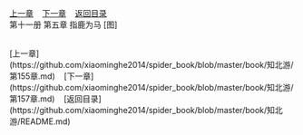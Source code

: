 
[上一章](https://github.com/xiaominghe2014/spider_book/blob/master/book/知北游/第155章.md)&nbsp;&nbsp;&nbsp;&nbsp;[下一章](https://github.com/xiaominghe2014/spider_book/blob/master/book/知北游/第157章.md)&nbsp;&nbsp;&nbsp;&nbsp;[返回目录](https://github.com/xiaominghe2014/spider_book/blob/master/book/知北游/README.md)
<br /> 第十一册 第五章 指鹿为马 [图]<br />
    
  <br />
[上一章](https://github.com/xiaominghe2014/spider_book/blob/master/book/知北游/第155章.md)&nbsp;&nbsp;&nbsp;&nbsp;[下一章](https://github.com/xiaominghe2014/spider_book/blob/master/book/知北游/第157章.md)&nbsp;&nbsp;&nbsp;&nbsp;[返回目录](https://github.com/xiaominghe2014/spider_book/blob/master/book/知北游/README.md)
